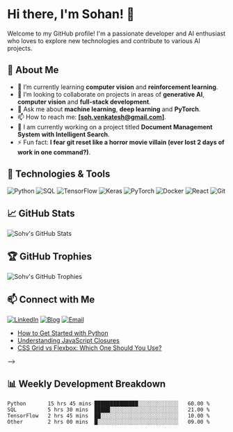 # Hi there, I'm Sohan! 👋

Welcome to my GitHub profile! I'm a passionate developer and AI enthusiast who loves to explore new technologies and contribute to various AI projects.

## 🚀 About Me

- 🌱 I’m currently learning **computer vision** and **reinforcement learning**.
- 👯 I’m looking to collaborate on projects in areas of **generative AI**, **computer vision** and **full-stack development**.
- 💬 Ask me about **machine learning**, **deep learning** and **PyTorch**.
- 📫 How to reach me: **[soh.venkatesh@gmail.com]**.
- 🔭 I am currently working on a project titled **Document Management System with Intelligent Search**.
- ⚡ Fun fact: **I fear git reset like a horror movie villain (ever lost 2 days of work in one command?)**.

## 🔧 Technologies & Tools

![Python](https://img.shields.io/badge/-Python-3776AB?style=flat&logo=Python&logoColor=white)
![SQL](https://img.shields.io/badge/-SQL-4479A1?style=flat&logo=MySQL&logoColor=white)
![TensorFlow](https://img.shields.io/badge/-TensorFlow-FF6F00?style=flat&logo=TensorFlow&logoColor=white)
![Keras](https://img.shields.io/badge/-Keras-D00000?style=flat&logo=Keras&logoColor=white)
![PyTorch](https://img.shields.io/badge/-PyTorch-EE4C2C?style=flat&logo=PyTorch&logoColor=white)
![Docker](https://img.shields.io/badge/-Docker-2496ED?style=flat&logo=Docker&logoColor=white)
![React](https://img.shields.io/badge/-React-61DAFB?style=flat&logo=React&logoColor=black)
![Git](https://img.shields.io/badge/-Git-F05032?style=flat&logo=Git&logoColor=white)

## 📈 GitHub Stats

![Sohv's GitHub Stats](https://github-readme-stats.vercel.app/api?username=sohv&show_icons=true&theme=radical)

## 🏆 GitHub Trophies

![Sohv's GitHub Trophies](https://github-profile-trophy.vercel.app/?username=sohv&theme=monokai)

## 📫 Connect with Me

[![LinkedIn](https://img.shields.io/badge/-LinkedIn-0077B5?style=flat&logo=LinkedIn&logoColor=white)](https://www.linkedin.com/in/sohan-venkatesh/)
[![Blog](https://img.shields.io/badge/-Blog-FFA500?style=flat&logo=superuser&logoColor=white)](https://sohv.github.io/my-blog/)
[![Email](https://img.shields.io/badge/-Email-D14836?style=flat&logo=Gmail&logoColor=white)](mailto:soh.venkatesh@gmail.com)

<!--
## 📝 Recent Blog Posts
<!-- BLOG-POST-LIST:START -->
- [How to Get Started with Python](https://yourblog.com/python-getting-started)
- [Understanding JavaScript Closures](https://yourblog.com/js-closures)
- [CSS Grid vs Flexbox: Which One Should You Use?](https://yourblog.com/css-grid-vs-flexbox)
<!-- BLOG-POST-LIST:END -->
-->

## 📊 Weekly Development Breakdown

<!--START_SECTION:waka-->
```text
Python       15 hrs 45 mins ██████████████░░░░░░░░░░░░░   60.00 %
SQL          5 hrs 30 mins  █████░░░░░░░░░░░░░░░░░░░░░░   21.00 %
TensorFlow   2 hrs 45 mins  ██░░░░░░░░░░░░░░░░░░░░░░░░░   10.00 %
Other        2 hrs 00 mins  █░░░░░░░░░░░░░░░░░░░░░░░░░░   09.00 %
